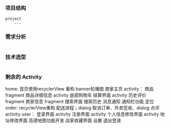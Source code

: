 ### 项目结构

```shell
project
	--- 
```



### 需求分析

```shell
```



### 技术选型

```shell
```

### 剩余的 Activity
home: 首页使用recyclerView 重构
    banner轮播图
    商家主页 activity：
        商品 fragment
            商品详细信息 activity
            底部购物车
            结算界面 activity
        历史评价 fragment
        商家信息 fragment
    搜索界面
        搜索历史
    消息通知
        通知栏功能
    定位
order: recyclerView重构
    配送进程；dialog
    取消订单、外卖签收、dialog
    点评 activity
user：
    登录界面 activity
    注册界面 activity
    个人信息修改界面 activity
    地址修改界面
        高德地图功能开发
    店家收藏界面
    设置
        退出登录
        






